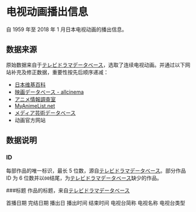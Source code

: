 # 电视动画播出信息

自 1959 年至 2018 年 1 月日本电视动画的播出信息。

## 数据来源
原始数据来自于[テレビドラマデータベース](http://www.tvdrama-db.com/)，选取了连续电视动画。并通过以下网站补充及修正数据，重要性按先后顺序递减：
* [日本维基百科](https://ja.wikipedia.org/wiki/%E3%83%A1%E3%82%A4%E3%83%B3%E3%83%9A%E3%83%BC%E3%82%B8)
* [映画データベース - allcinema](http://www.allcinema.net/prog/index2.php)
* [アニメ情報調査室](http://www.anime.marumegane.com/)
* [MyAnimeList.net](https://myanimelist.net/)
* [メディア芸術データベース](https://mediaarts-db.bunka.go.jp/?locale=ja&display_view=sp)
* 动画官方网站

## 数据说明
### ID
每部作品的唯一标识，最长 5 位数，源自[テレビドラマデータベース](http://www.tvdrama-db.com/)。部分作品 ID 为 6 位数并以`00`结尾，为[テレビドラマデータベース](http://www.tvdrama-db.com/)缺少的作品。 


###标题
作品的标题，来自[テレビドラマデータベース](http://www.tvdrama-db.com/)


首播日期	完结日期	播出日	播出时间	结束时间	电视台简称	电视名称	电视台类型
